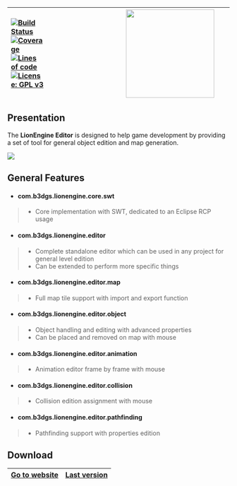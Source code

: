 | [![Build Status](https://travis-ci.org/b3dgs/lionengine-editor.svg?branch=lionengine-editor-9.0.0)](https://travis-ci.org/b3dgs/lionengine)<br>[![Coverage](https://sonarcloud.io/api/project_badges/measure?project=com.b3dgs.lionengine.editor%3Alionengine-editor-parent&metric=coverage)](https://sonarcloud.io/dashboard?id=com.b3dgs.lionengine.editor%3Alionengine-editor-parent)<br>[![Lines of code](https://sonarcloud.io/api/project_badges/measure?project=com.b3dgs.lionengine.editor%3Alionengine-editor-parent&metric=ncloc)](https://sonarcloud.io/dashboard?id=com.b3dgs.lionengine.editor%3Alionengine-editor-parent)<br>[![License: GPL v3](https://img.shields.io/badge/License-GPL%20v3-blue.svg)](https://www.gnu.org/licenses/gpl-3.0) | <a href="https://www.b3dgs.com/v7/page.php?lang=en&section=lionengine"><img hspace="170" src="https://user-images.githubusercontent.com/34600369/41530953-b6f4554a-72e9-11e8-9ab1-e49d390a9117.png" width="200"/></a> | [Presentation](#presentation)<br>[General features](#general-features)<br>[Download](#download) |
|:---|:---:|---:|

## Presentation

The __LionEngine Editor__ is designed to help game development by providing a set of tool for general object edition and map generation.

<a href="http://lionengine.b3dgs.com/v8-4/page.php?lang=en&section=home"><img src="http://lionengine.b3dgs.com/v8-4/img/home/overview_en.png"/></a>

## General Features

* #### __com.b3dgs.lionengine.core.swt__
>  * Core implementation with SWT, dedicated to an Eclipse RCP usage

* #### __com.b3dgs.lionengine.editor__
>  * Complete standalone editor which can be used in any project for general level edition
>  * Can be extended to perform more specific things

* #### __com.b3dgs.lionengine.editor.map__
>  * Full map tile support with import and export function

* #### __com.b3dgs.lionengine.editor.object__
>  * Object handling and editing with advanced properties
>  * Can be placed and removed on map with mouse

* #### __com.b3dgs.lionengine.editor.animation__
>  * Animation editor frame by frame with mouse

* #### __com.b3dgs.lionengine.editor.collision__
>  * Collision edition assignment with mouse

* #### __com.b3dgs.lionengine.editor.pathfinding__
>  * Pathfinding support with properties edition

## Download

|[Go to website](http://www.b3dgs.com/v7/page.php?lang=en&section=lionengine)|[Last version](https://lionengine.b3dgs.com/v8-4/page.php?lang=en&section=downloads)|
|---|---|
